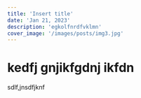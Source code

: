 ```yaml
---
title: 'Insert title'
date: 'Jan 21, 2023'
description: 'egkolfnrdfvklmn'
cover_image: '/images/posts/img3.jpg'
---
```


# kedfj gnjikfgdnj ikfdn
sdlf,jnsdfjknf